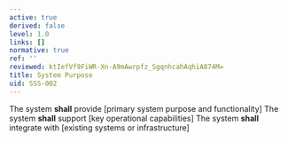 ```yaml
---
active: true
derived: false
level: 1.0
links: []
normative: true
ref: ''
reviewed: ktIefVf9FiWR-Xn-A9mAwrpfz_SgqnhcahAqhiA874M=
title: System Purpose
uid: SSS-002
---
```


The system **shall** provide [primary system purpose and functionality]
The system **shall** support [key operational capabilities]
The system **shall** integrate with [existing systems or infrastructure]